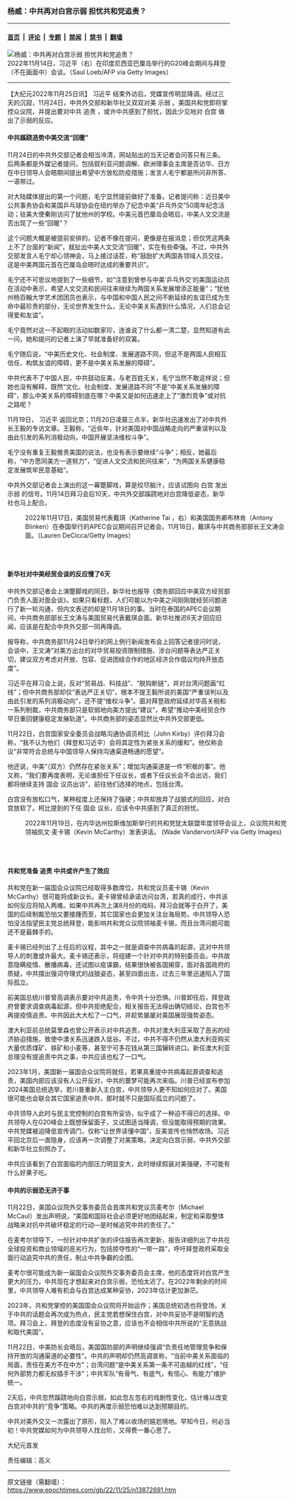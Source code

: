 ### 杨威：中共再对白宫示弱 担忧共和党追责？

---

#### [首页](../../../..?n13872691) &nbsp;|&nbsp; [评论](../../../../../epoch-comment?n13872691) &nbsp;|&nbsp; [专题](../../../../../epoch-special?n13872691) &nbsp;|&nbsp; [禁闻](../../../../../epoch-news?n13872691) &nbsp;|&nbsp; [禁书](../../../../../books?n13872691) &nbsp;|&nbsp; [翻墙](https://github.com/gfw-breaker/nogfw/blob/master/README.md?n13872691)


<div><img alt="杨威：中共再对白宫示弱 担忧共和党追责？" class="attachment-djy_600_400 size-djy_600_400 wp-post-image" src="https://i.epochtimes.com/assets/uploads/2022/11/id13865992-GettyImages-1244770401-600x400.jpg"/>
<div class="caption">
 2022年11月14日，习近平（右）在印度尼西亚巴厘岛举行的G20峰会期间与拜登（不在画面中）会谈。（Saul Loeb/AFP via Getty Images）
</div></div><hr/><div class="post_content" id="artbody" itemprop="articleBody">
 <!-- article content begin -->
 <p>
  【大纪元2022年11月25日讯】
  <ok href="https://www.epochtimes.com/gb/tag/%E4%B9%A0%E8%BF%91%E5%B9%B3.html">
   习近平
  </ok>
  结束外访后，党媒宣传明显降调。经过三天的沉寂，11月24日，中共外交部和新华社又双双对美
  <ok href="https://www.epochtimes.com/gb/tag/%E7%A4%BA%E5%BC%B1.html">
   示弱
  </ok>
  。美国共和党即将掌控众议院，并提出要对中共
  <ok href="https://www.epochtimes.com/gb/tag/%E8%BF%BD%E8%B4%A3.html">
   追责
  </ok>
  ，或许中共感到了担忧，因此少见地对
  <ok href="https://www.epochtimes.com/gb/tag/%E7%99%BD%E5%AE%AB.html">
   白宫
  </ok>
  做出了示弱的反应。
 </p>
 <h4>
  中共蹊跷造势中美交流“回暖”
 </h4>
 <p>
  11月24日的中共外交部记者会相当冷清，网站贴出的当天记者会问答只有三条。后两条都是外媒记者提问，包括叙利亚问题调解、欧洲理事会主席是否访华、日方在中日领导人会晤期间提出希望中方放松防疫措施；发言人毛宁都是所问非所答、一语带过。
 </p>
 <p>
  对大陆媒体提出的第一个问题，毛宁显然提前做好了准备。记者提问称：近日美中公共事务协会和美国乒乓球协会在纽约举办了纪念中美“乒乓外交”50周年纪念活动；驻美大使秦刚访问了犹他州的学校。中美元首巴厘岛会晤后，中美人文交流是否出现了一些“回暖”？
 </p>
 <p>
  这个问题大概是被提前安排的，记者不像在提问，更像是在报消息；但仅凭这两条上不了台面的“新闻”，就扯出中美人文交流“回暖”，实在有些牵强。不过，中共外交部发言人毛宁却心领神会，马上接过话茬，称“鼓励扩大两国各领域人员交往，这是中美两国元首在巴厘岛会晤时达成的重要共识”。
 </p>
 <p>
  毛宁还不可思议地提到了一些细节，如“注意到曾参与中美‘乒乓外交’的美国运动员在活动中表示，希望人文交流和民间往来继续为两国关系发展增添正能量”；“犹他州杨百翰大学艺术团团员也表示，与中国和中国人民之间不断延续的友谊已成为生命中最珍贵的部分，无论世界发生什么，无论中美关系遇到什么情况，人们总会记得爱和友谊”。
 </p>
 <p>
  毛宁竟然对这一不起眼的活动如数家珍，连谁说了什么都一清二楚，显然知道有此一问，她和提问的记者上演了早就准备好的双簧。
 </p>
 <p>
  毛宁随后说，“中美历史文化、社会制度、发展道路不同，但这不是两国人民相互信任、构筑友谊的障碍，更不是中美关系发展的障碍”。
 </p>
 <p>
  中共代表不了中国人民，中共鼓动反美，与老百姓无关，毛宁当然不敢这样说；但她也没有解释，既然“文化、社会制度、发展道路不同”不是“中美关系发展的障碍”，那么中美关系的障碍到底在哪？中美又是如何迅速走上了“激烈竞争”或对抗之路呢？
 </p>
 <p>
  11月19日，
  <ok href="https://www.epochtimes.com/gb/tag/%E4%B9%A0%E8%BF%91%E5%B9%B3.html">
   习近平
  </ok>
  返回北京；11月20日凌晨三点半，新华社迅速发出了对中共外长王毅的专访文章。王毅称，“近些年，针对美国对中国战略走向的严重误判以及由此引发的系列消极动向，中国开展坚决维权斗争”。
 </p>
 <p>
  毛宁没有重复王毅推责美国的说法，也没有表示要继续“斗争”；相反，她最后称，“中方愿同美方一道努力”，“促进人文交流和民间往来”，“为两国关系健康稳定发展筑牢民意基础”。
 </p>
 <p>
  中共外交部记者会上演出的这一幕蹩脚戏，算是绞尽脑汁，应该试图向
  <ok href="https://www.epochtimes.com/gb/tag/%E7%99%BD%E5%AE%AB.html">
   白宫
  </ok>
  发出
  <ok href="https://www.epochtimes.com/gb/tag/%E7%A4%BA%E5%BC%B1.html">
   示弱
  </ok>
  的信号。11月14日拜习会后10天，中共外交部蹊跷地对白宫降低姿态，新华社也马上配合。
 </p>
 <figure aria-describedby="caption-attachment-13872697" class="wp-caption aligncenter" id="attachment_13872697" style="width: 600px">
  <ok href="https://i.epochtimes.com/assets/uploads/2022/11/id13872697-GettyImages-1442205479.jpg" target="_blank">
   <img alt="" class="size-large wp-image-13872697" src="https://i.epochtimes.com/assets/uploads/2022/11/id13872697-GettyImages-1442205479-600x400.jpg"/>
  </ok>
  <br/><figcaption class="wp-caption-text" id="caption-attachment-13872697">
   2022年11月17日，美国贸易代表戴琪（Katherine Tai ，右）和美国国务卿布林肯（Antony Blinken）在泰国举行的APEC会议期间召开记者会。11月18日，戴琪与中共商务部部长王文涛会面。（Lauren DeCicca/Getty Images）
  </figcaption><br/>
 </figure><br/>
 <h4>
  新华社对中美经贸会谈的反应慢了6天
 </h4>
 <p>
  中共外交部记者会上演蹩脚戏的同日，新华社也报导《商务部回应中美双方经贸部门负责人面对面会谈》。如果只看标题，人们可能以为中美之间刚刚就经贸问题进行了新一轮沟通，但内文表述的却是11月18日的事。当时在泰国的APEC会议期间，中共商务部部长王文涛与美国贸易代表戴琪会面。新华社推迟6天才回应旧闻，应该是在配合中共外交部一同再降调。
 </p>
 <p>
  报导称，中共商务部11月24日举行的网上例行新闻发布会上回答记者提问时说，会谈中，王文涛“对美方出台的对华贸易投资限制措施、涉台问题等表达严正关切，建议双方考虑对开放、包容、促进团结合作的地区经济合作倡议均持开放态度”。
 </p>
 <p>
  习近平在拜习会上说，反对“贸易战、科技战”、“脱钩断链”，并对台湾问题画“红线”；但中共商务部却仅“表达严正关切”，根本不提王毅所说的美国“严重误判以及由此引发的系列消极动向”，还不提“维权斗争”。面对拜登政府延续对华高关税和一系列制裁，中共商务部只是软弱地向美方提出“建议”，希望“推动中美经贸合作早日重回健康稳定发展轨道”。中共商务部的姿态显然比中共外交部更低。
 </p>
 <p>
  11月22日，白宫国家安全委员会战略沟通协调员柯比（John Kirby）评价拜习会称，“我不认为他们（拜登和习近平）会将其定性为紧张关系的缓和”。他仅称会议“非常符合总统与中国领导人保持沟通渠道畅通的愿望”。
 </p>
 <p>
  他还说，中美“（双方）仍然存在紧张关系”；增加沟通渠道是一件“积极的事”。他又称，“我们要再度表明，无论谁担任下任议长，或者下任议长会不会出访，我们都将继续支持
  <ok href="https://www.epochtimes.com/gb/tag/%E5%9B%BD%E4%BC%9A.html">
   国会
  </ok>
  议员出访”，前往他们选择的地点，包括台湾。
 </p>
 <p>
  白宫没有放松口气，某种程度上还保持了强硬；中共却放弃了战狼式的回应，对白宫放软了。柯比提到的下任
  <ok href="https://www.epochtimes.com/gb/tag/%E5%9B%BD%E4%BC%9A.html">
   国会
  </ok>
  议长，应该令中共感到了真正的担忧。
 </p>
 <figure aria-describedby="caption-attachment-13869725" class="wp-caption aligncenter" id="attachment_13869725" style="width: 600px">
  <ok href="https://i.epochtimes.com/assets/uploads/2022/11/id13869725-GettyImages-1244908062.jpg" target="_blank">
   <img alt="" class="size-large wp-image-13869725" src="https://i.epochtimes.com/assets/uploads/2022/11/id13869725-GettyImages-1244908062-600x400.jpg"/>
  </ok>
  <br/><figcaption class="wp-caption-text" id="caption-attachment-13869725">
   2022年11月19日，在内华达州拉斯维加斯举行的共和党犹太联盟年度领导会议上，众议院共和党领袖凯文·麦卡锡（Kevin McCarthy）发表讲话。 (Wade Vandervort/AFP via Getty Images)
  </figcaption><br/>
 </figure><br/>
 <h4>
  共和党准备
  <ok href="https://www.epochtimes.com/gb/tag/%E8%BF%BD%E8%B4%A3.html">
   追责
  </ok>
  中共或许产生了效应
 </h4>
 <p>
  共和党在新一届国会众议院已经取得多数席位，共和党议员麦卡锡（Kevin McCarthy）很可能将成新议长。麦卡锡曾经承诺访问台湾，若真的成行，中共该如何反应将陷入两难。如果中共再次上演8月份的戏码，拜习会就等于白开了，美国的后续制裁恐怕又要接踵而至，其它国家也会更加关注台海局势。中共领导人恐怕没法指望民主党总统拜登，能影响共和党众议院领袖麦卡锡，而且台湾问题可能还不是最棘手的。
 </p>
 <p>
  麦卡锡已经列出了上任后的议程，其中之一就是调查中共病毒的起源，这对中共领导人的刺激或许最大。麦卡锡还表示，将组建一个针对中共的特别委员会。中共故意隐瞒疫情、散播病毒，还试图以疫谋霸，结果很快被各国揭穿，面对各国政府的质疑，中共摆出强词夺理式的战狼姿态，甚至四面出击，过去三年里迅速陷入了国际孤立。
 </p>
 <p>
  前美国总统川普曾高调表示要对中共追责，令中共十分恐惧。川普卸任后，拜登政府曾要求调查病毒起源，但中共拒绝配合，相关报告无法得出确切结论，白宫也不再提疫情追责。中共因此大大松了一口气，并趁势屡屡对美国展现强势姿态。
 </p>
 <p>
  澳大利亚前总统莫里森也曾公开表示对中共追责，中共对澳大利亚采取了恶劣的经济胁迫措施，致使中澳关系迅速跌入低谷。不过，中共不得不仍然从澳大利亚购买大量优质煤矿、铁矿和小麦等，甚至宁可多花钱从第三国辗转进口。新任澳大利亚总理没有提追责中共之事，中共应该也松了一口气。
 </p>
 <p>
  2023年1月，美国新一届国会众议院将就任，若果真重提中共病毒起源调查和追责，美国内部应该没有人公开反对，中共的噩梦可能再次来临。川普已经宣布参加2024美国总统选举，若川普重新入主白宫，中共领导人更不知如何应对了。美国很可能也会联合其它国家追责中共，那时就不只是国际孤立的问题了。
 </p>
 <p>
  中共领导人此时与民主党控制的白宫有所妥协，似乎成了一种迫不得已的选择。中共领导人在G20峰会上既想保留面子，又试图适当降调，但没能取得预期的效果。中共党媒被迫降低宣传调门，仅称“让世界读懂中国”，反美宣传也悄然收场。习近平回北京后一直隐身，应该再一次调整了对美策略，决定向白宫示弱，中共外交部和新华社立刻照办了。
 </p>
 <p>
  中共应该看到了白宫面临的内部压力明显变大，此时继续假装对美强硬，不可能有什么好果子吃。
 </p>
 <h4>
  中共的示弱恐无济于事
 </h4>
 <p>
  11月22日，美国众议院外交事务委员会首席共和党议员麦考尔（Michael McCaul）发出声明说，“美国和国际社会必须更好地团结起来，制定和采取整体战略来对抗中共破坏稳定的行动—是时候追究中共的责任了。”
 </p>
 <p>
  在麦考尔领导下，一份针对中共扩张的评估报告再次更新，报告详细列出了中共在全球投资和商业领域的恶劣行为，包括掠夺性的“一带一路”，呼吁拜登政府采取全面行动追究中共的责任，制止中共争霸的企图。
 </p>
 <p>
  麦考尔很可能成为新一届国会众议院外交事务委员会主席，他的态度将对白宫产生更大的压力，中共现在才想起来对白宫示弱，恐怕太迟了。在2022年剩余的时间里，中共领导人难有机会与白宫达成某种妥协，2023年估计更加渺茫。
 </p>
 <p>
  2023年，共和党掌控的美国国会众议院将开始运作；美国总统初选也将登场，关于中共的话题会再次成为热点，民主党若想保住白宫，对中共妥协不是明智的选项。拜习会上，拜登的态度没有妥协之意，应该也不会相信中共所说的“无意挑战和取代美国”。
 </p>
 <p>
  11月22日，中美防长会晤后，美国国防部的声明继续强调“负责任地管理竞争和保持开放的沟通渠道的必要性”。中共的声明却仍然高调宣称，“当前中美关系面临的局面，责任在美方不在中方”；台湾问题“是中美关系第一条不可逾越的红线”，“任何外部势力都无权插手干涉”；中共军队“有骨气、有底气，有信心、有能力”维护统一。
 </p>
 <p>
  2天后，中共忽然蹊跷地向白宫示弱，如此忽左忽右的戏剧性变化，估计难以改变白宫对中共的“竞争”策略。中共的再度示弱恐怕难以达到预期目的。
 </p>
 <p>
  中共对美外交又一次露出了原形，陷入了难以收场的尴尬境地。早知今日，何必当初！中共党媒如何为中共领导人找台阶，又得费一番心思了。
 </p>
 <p>
  大纪元首发
 </p>
 <p>
  责任编辑：高义
 </p>
 <!-- article content end -->
 <div id="below_article_ad">
 </div>
</div>


---

原文链接（需翻墙）：https://www.epochtimes.com/gb/22/11/25/n13872691.htm